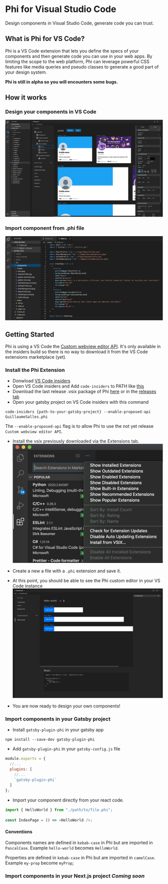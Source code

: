 # Phi for Visual Studio Code

Design components in Visual Studio Code, generate code you can trust.

## What is Phi for VS Code?

Phi is a VS Code extension that lets you define the specs of your components and then generate code you can use in your web apps. By limiting the scope to the web platform, Phi can leverage powerful CSS features like media queries and pseudo classes to generate a good part of your design system.

__Phi is still in alpha so you will encounters some bugs.__

## How it works

### Design your components in VS Code

![Phi Extension Demo](/assets/PhiEditor.png)


### Import component from .phi file

![Code example](/assets/CodeExample.png)


## Getting Started

Phi is using a VS Code the [Custom webview editor API](https://github.com/microsoft/vscode/issues/77131). It's only available in the insiders build so there is no way to download it from the VS Code extensions marketplace (yet).

### Install the Phi Extension

- Donwload [VS Code insiders](https://code.visualstudio.com/insiders/)
- Open VS Code insiders and Add `code-insiders` to PATH like [this]( https://github.com/Microsoft/vscode/issues/6627#issuecomment-267456703)
- Download the last release .vsix package of Phi [here](https://github.com/GuillaumeSalles/phi-vscode/releases/download/v0.1.0/phi-0.1.0.vsix) or in the [releases tab](https://github.com/GuillaumeSalles/phi-vscode/releases)
- Open your gatsby project on VS Code insiders with this command

```shell
code-insiders {path-to-your-gatsby-project} --enable-proposed-api GuillaumeSalles.phi
```

The `--enable-proposed-api` flag is to allow Phi to use the not yet release `Custom webview editor API`.

- Install the vsix previously downloaded via the Extensions tab.
  ![Install VSIX menu in vscode](/assets/InstallVSIX.png)

- Create a new a file with a `.phi` extension and save it.

- At this point, you should be able to see the Phi custom editor in your VS Code instance
  ![Phi Extension preview in vscode](/assets/HelloWorld.png)

- You are now ready to design your own components!

### Import components in your Gatsby project

- Install `gatsby-plugin-phi` in your gatsby app

```shell
npm install --save-dev gatsby-plugin-phi
```

- Add `gatsby-plugin-phi` in your `gatsby-config.js` file

```javascript
module.exports = {
  //...
  plugins: [
    //...
    `gatsby-plugin-phi`
  ]
};
```

- Import your component directly from your react code.

```javascript
import { HelloWorld } from "./path/to/file.phi";

const IndexPage = () => <HelloWorld />;
```

#### Conventions

Components names are defined in `kebab-case` in Phi but are imported in `PascalCase`.
Example `hello-world` becomes `HelloWorld`.

Properties are defined in `kebab-case` in Phi but are imported in `camelCase`.
Example `my-prop` become `myProp`;


### Import components in your Next.js project _Coming soon_
